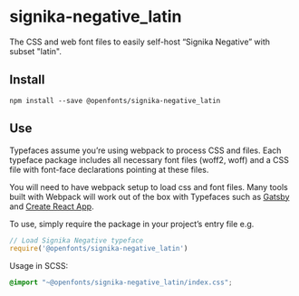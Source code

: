 
# signika-negative_latin

The CSS and web font files to easily self-host “Signika Negative” with subset "latin".

## Install

`npm install --save @openfonts/signika-negative_latin`

## Use

Typefaces assume you’re using webpack to process CSS and files. Each typeface
package includes all necessary font files (woff2, woff) and a CSS file with
font-face declarations pointing at these files.

You will need to have webpack setup to load css and font files. Many tools built
with Webpack will work out of the box with Typefaces such as [Gatsby](https://github.com/gatsbyjs/gatsby)
and [Create React App](https://github.com/facebookincubator/create-react-app).

To use, simply require the package in your project’s entry file e.g.

```javascript
// Load Signika Negative typeface
require('@openfonts/signika-negative_latin')
```

Usage in SCSS:
```scss
@import "~@openfonts/signika-negative_latin/index.css";
```
